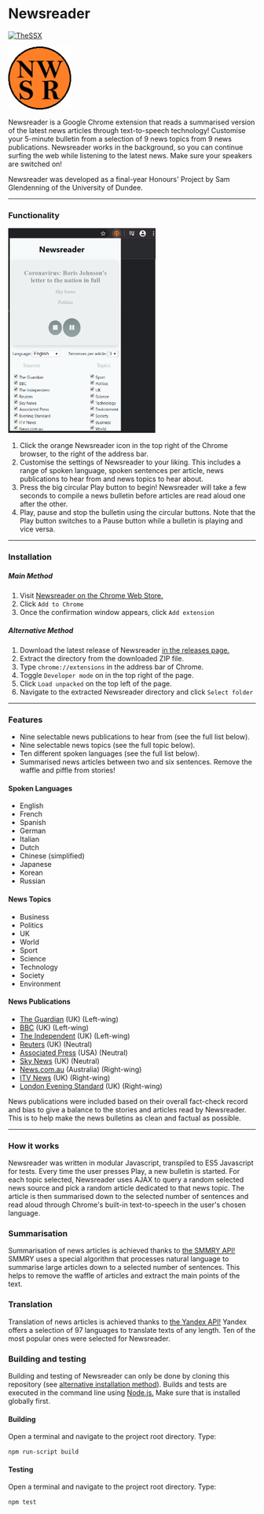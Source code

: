 # Newsreader

[![TheSSX](https://circleci.com/gh/thessx/newsreader.svg?style=shield&circle-token=38ac7c107864b63c9a55ed5216fb098854fae00a)](https://app.circleci.com/pipelines/github/TheSSX/Newsreader)

<img src="https://github.com/TheSSX/Newsreader/blob/testing/icons/icon128.png" width="128">

Newsreader is a Google Chrome extension that reads a summarised version of the latest news articles through text-to-speech technology! Customise your 5-minute bulletin from a selection of 9 news topics from 9 news publications. Newsreader works in the background, so you can continue surfing the web while listening to the latest news. Make sure your speakers are switched on!

Newsreader was developed as a final-year Honours' Project by Sam Glendenning of the University of Dundee. 

------------

### Functionality
<img src="https://github.com/TheSSX/Newsreader/blob/testing/screenshots/screen1.png" width="300">

1. Click the orange Newsreader icon in the top right of the Chrome browser, to the right of the address bar.
2. Customise the settings of Newsreader to your liking. This includes a range of spoken language, spoken sentences per article, news publications to hear from and news topics to hear about.
3. Press the big circular Play button to begin! Newsreader will take a few seconds to compile a news bulletin before articles are read aloud one after the other.
4. Play, pause and stop the bulletin using the circular buttons. Note that the Play button switches to a Pause button while a bulletin is playing and vice versa.

------------

### Installation

##### Main Method

1. Visit [Newsreader on the Chrome Web Store.](https://chrome.google.com/webstore/category/extensions)
2. Click ``Add to Chrome``
3. Once the confirmation window appears, click ``Add extension``

##### Alternative Method

1. Download the latest release of Newsreader [in the releases page.](https://github.com/TheSSX/Newsreader/releases)
2. Extract the directory from the downloaded ZIP file.
3. Type ``chrome://extensions`` in the address bar of Chrome.
4. Toggle ``Developer mode`` on in the top right of the page.
5. Click ``Load unpacked`` on the top left of the page.
6. Navigate to the extracted Newsreader directory and click ``Select folder``

------------

### Features

- Nine selectable news publications to hear from (see the full list below).
- Nine selectable news topics (see the full topic below).
- Ten different spoken languages (see the full list below).
- Summarised news articles between two and six sentences. Remove the waffle and piffle from stories!

#### Spoken Languages

- English
- French
- Spanish
- German
- Italian
- Dutch
- Chinese (simplified)
- Japanese
- Korean
- Russian

#### News Topics

- Business
- Politics
- UK
- World
- Sport
- Science
- Technology
- Society
- Environment

#### News Publications

- [The Guardian](https://www.theguardian.com/) (UK) (Left-wing)
- [BBC](https://www.bbc.com/news) (UK) (Left-wing)
- [The Independent](https://www.independent.co.uk/) (UK) (Left-wing)
- [Reuters](https://www.reuters.com/) (UK) (Neutral)
- [Associated Press](https://apnews.com/) (USA) (Neutral)
- [Sky News](https://news.sky.com/) (UK) (Neutral)
- [News.com.au](https://www.news.com.au/) (Australia) (Right-wing)
- [ITV News](https://www.itv.com/news/) (UK) (Right-wing)
- [London Evening Standard](https://www.standard.co.uk/) (UK) (Right-wing)

News publications were included based on their overall fact-check record and bias to give a balance to the stories and articles read by Newsreader. This is to help make the news bulletins as clean and factual as possible.

------------

### How it works

Newsreader was written in modular Javascript, transpiled to ES5 Javascript for tests. 
Every time the user presses Play, a new bulletin is started. For each topic selected, Newsreader uses AJAX to query a random selected news source and pick a random article dedicated to that news topic. The article is then summarised down to the selected number of sentences and read aloud through Chrome's built-in text-to-speech in the user's chosen language.

### Summarisation

Summarisation of news articles is achieved thanks to [the SMMRY API!](https://smmry.com/)
SMMRY uses a special algorithm that processes natural language to summarise large articles down to a selected number of sentences. This helps to remove the waffle of articles and extract the main points of the text. 

### Translation

Translation of news articles is achieved thanks to [the Yandex API!](https://translate.yandex.com/)
Yandex offers a selection of 97 languages to translate texts of any length. Ten of the most popular ones were selected for Newsreader.

### Building and testing

Building and testing of Newsreader can only be done by cloning this repository (see [alternative installation method](#alternative-method)). Builds and tests are executed in the command line using [Node.js.](https://nodejs.org/) Make sure that is installed globally first.

#### Building
Open a terminal and navigate to the project root directory. Type:
```
npm run-script build
```

#### Testing
Open a terminal and navigate to the project root directory. Type:
```
npm test
```